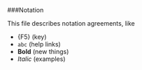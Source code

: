 ###Notation

This file describes notation agreements, like 
 - {F5} (key)
 - `abc` (help links)
 - **Bold** (new things)
 - _Italic_ (examples)
